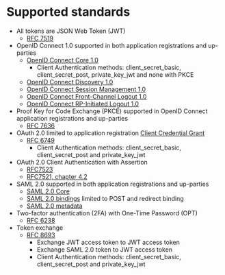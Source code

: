 # Supported standards

- All tokens are JSON Web Token (JWT)
  - [RFC 7519](https://tools.ietf.org/html/rfc7519)
- OpenID Connect 1.0 supported in both application registrations and up-parties
   - [OpenID Connect Core 1.0](http://openid.net/specs/openid-connect-core-1_0.html)
     - Client Authentication methods: client_secret_basic, client_secret_post, private_key_jwt and none with PKCE
   - [OpenID Connect Discovery 1.0](https://openid.net/specs/openid-connect-discovery-1_0.html)
   - [OpenID Connect Session Management 1.0 ](http://openid.net/specs/openid-connect-session-1_0.html)
   - [OpenID Connect Front-Channel Logout 1.0](http://openid.net/specs/openid-connect-frontchannel-1_0.html)
   - [OpenID Connect RP-Initiated Logout 1.0](https://openid.net/specs/openid-connect-rpinitiated-1_0.html)
- Proof Key for Code Exchange (PKCE) supported in OpenID Connect application registrations and up-parties
  - [RFC 7636](https://tools.ietf.org/html/rfc7636)
- OAuth 2.0 limited to application registration [Client Credential Grant](https://datatracker.ietf.org/doc/html/rfc6749#section-4.4)
  - [RFC 6749](https://datatracker.ietf.org/doc/html/rfc6749)
     - Client Authentication methods: client_secret_basic, client_secret_post and private_key_jwt
- OAuth 2.0 Client Authentication with Assertion 
  - [RFC7523](https://datatracker.ietf.org/doc/html/rfc7523)
  - [RFC7521, chapter 4.2](https://datatracker.ietf.org/doc/html/rfc7521#section-4.2)
- SAML 2.0 supported in both application registrations and up-parties
  - [SAML 2.0 Core](https://docs.oasis-open.org/security/saml/v2.0/saml-core-2.0-os.pdf)
  - [SAML 2.0 bindings](https://docs.oasis-open.org/security/saml/v2.0/saml-bindings-2.0-os.pdf) limited to POST and redirect binding
  - [SAML 2.0 metadata](https://docs.oasis-open.org/security/saml/v2.0/saml-metadata-2.0-os.pdf)
- Two-factor authentication (2FA) with One-Time Password (OPT)
  - [RFC 6238](https://datatracker.ietf.org/doc/html/rfc6238)
- Token exchange 
  - [RFC 8693](https://tools.ietf.org/html/rfc8693)
       - Exchange JWT access token to JWT access token
       - Exchange SAML 2.0 token to JWT access token
       - Client Authentication methods: client_secret_basic, client_secret_post and private_key_jwt